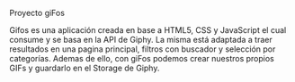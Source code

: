 Proyecto giFos

Gifos es una aplicación creada en base a HTML5, CSS y JavaScript el cual consume y se basa en la API de Giphy. La misma está adaptada a traer resultados en una pagina principal, filtros con buscador y selección por categorías.
Ademas de ello, con giFos podemos crear nuestros propios GIFs y guardarlo en el Storage de Giphy.
